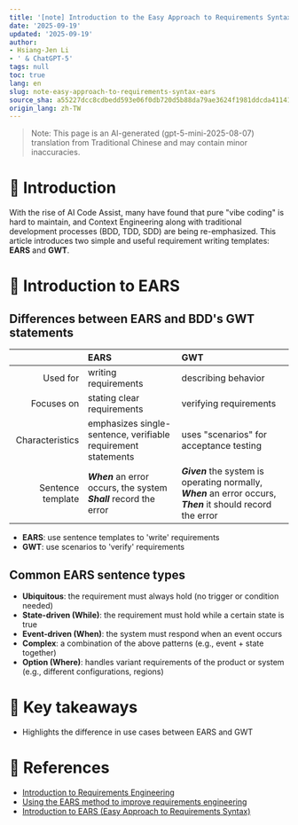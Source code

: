 ```yaml
---
title: '[note] Introduction to the Easy Approach to Requirements Syntax (EARS)'
date: '2025-09-19'
updated: '2025-09-19'
author:
- Hsiang-Jen Li
- ' & ChatGPT-5'
tags: null
toc: true
lang: en
slug: note-easy-approach-to-requirements-syntax-ears
source_sha: a55227dcc8cdbedd593e06f0db720d5b88da79ae3624f1981ddcda411418f397
origin_lang: zh-TW
---
```


> Note: This page is an AI-generated (gpt-5-mini-2025-08-07) translation from Traditional Chinese and may contain minor inaccuracies.

# 📌 Introduction

With the rise of AI Code Assist, many have found that pure "vibe coding" is hard to maintain, and Context Engineering along with traditional development processes (BDD, TDD, SDD) are being re-emphasized. This article introduces two simple and useful requirement writing templates: **EARS** and **GWT**.

<!-- more -->

# 🚀 Introduction to EARS

## Differences between EARS and BDD's GWT statements

|   | EARS | GWT |
| --------: | :-------- | :-------- |
| Used for  | writing requirements  | describing behavior |
| Focuses on | stating clear requirements | verifying requirements |
| Characteristics | emphasizes single-sentence, verifiable requirement statements | uses "scenarios" for acceptance testing |
| Sentence template | ***When*** an error occurs, the system ***Shall*** record the error | ***Given*** the system is operating normally, ***When*** an error occurs, ***Then*** it should record the error |

- **EARS**: use sentence templates to 'write' requirements
- **GWT**: use scenarios to 'verify' requirements

## Common EARS sentence types

- **Ubiquitous**: the requirement must always hold (no trigger or condition needed)
- **State-driven (While)**: the requirement must hold while a certain state is true
- **Event-driven (When)**: the system must respond when an event occurs
- **Complex**: a combination of the above patterns (e.g., event + state together)
- **Option (Where)**: handles variant requirements of the product or system (e.g., different configurations, regions)

# 🔁 Key takeaways

- Highlights the difference in use cases between EARS and GWT

# 🔗 References

- [Introduction to Requirements Engineering](https://www.mropengate.com/2015/11/software-engineering-introduction-to.html)
- [Using the EARS method to improve requirements engineering](https://zhuanlan.zhihu.com/p/652649744)
- [Introduction to EARS (Easy Approach to Requirements Syntax)](https://www.incose.org/docs/default-source/working-groups/requirements-wg/rwg_iw2022/mav_ears_incoserwg_jan22.pdf)
